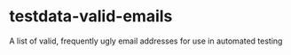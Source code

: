 testdata-valid-emails
=====================

A list of valid, frequently ugly email addresses for use in automated testing
